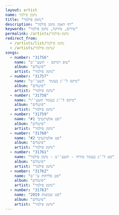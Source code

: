 ```yaml
---
layout: artist
name: נחמן פילמר
title: "נחמן פילמר"
description: "דף האמן נחמן פילמר"
keywords: "שירים, מוזיקה, נחמן פילמר"
permalink: /artists/נחמן-פילמר
redirect_from:
  - /artists/list/נחמן פילמר
  - /artists/נחמן-פילמר/
songs:
  - number: "31756"
    name: "טופ רמיקס - תשע''ט"
    album: "סינגלים"
    artist: "נחמן פילמר"
  - number: "31757"
    name: "מיקס ל''ג בעומר  תשע''ט"
    album: "סינגלים"
    artist: "נחמן פילמר"
  - number: "31758"
    name: "מיקס ל''ג בעומר תשע''ז"
    album: "סינגלים"
    artist: "נחמן פילמר"
  - number: "31759"
    name: "סט אלטרנטיבי #1"
    album: "סינגלים"
    artist: "נחמן פילמר"
  - number: "31760"
    name: "סט אלטרנטיבי #2"
    album: "סינגלים"
    artist: "נחמן פילמר"
  - number: "31761"
    name: "סט ל''ג בעומר מזרחי - תשע''ט - נחמן פילמר"
    album: "סינגלים"
    artist: "נחמן פילמר"
  - number: "31762"
    name: "סט סליחות ע''ט"
    album: "סינגלים"
    artist: "נחמן פילמר"
  - number: "31763"
    name: "סט שבועות 2019"
    album: "סינגלים"
    artist: "נחמן פילמר"
---
```

